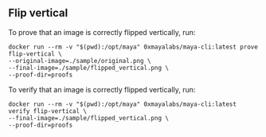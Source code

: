 ## Flip vertical

To prove that an image is correctly flipped vertically, run:
```shell
docker run --rm -v "$(pwd):/opt/maya" 0xmayalabs/maya-cli:latest prove flip-vertical \
--original-image=./sample/original.png \
--final-image=./sample/flipped_vertical.png \
--proof-dir=proofs
```

To verify that an image is correctly flipped vertically, run:
```shell
docker run --rm -v "$(pwd):/opt/maya" 0xmayalabs/maya-cli:latest verify flip-vertical \
--final-image=./sample/flipped_vertical.png \
--proof-dir=proofs
```